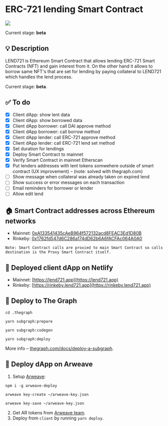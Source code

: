 # ERC-721 lending Smart Contract

![](https://lend721.app/_next/static/images/lend721-d8282a44c13cadab9f4afcb4c42ec800.png)

Current stage: **beta**

## 💡 Description
LEND721 is Ethereum Smart Contract that allows lending ERC-721 Smart Contracts (NFT)
and gain interest from it. On the other hand it allows to borrow same NFT's that are
set for lending by paying collateral to LEND721 which handles the lend process.

Current stage: **beta**.

## ✅ To do
- [x] Client dApp: show lent data
- [x] Client dApp: show borrowed data
- [x] Client dApp borrower: call DAI approve method
- [x] Client dApp borrower: call borrow method
- [x] Client dApp lender: call ERC-721 approve method
- [x] Client dApp lender: call ERC-721 lend set method
- [x] Set duration for lendings
- [x] Deploy Smart Contract to mainnet
- [x] Verify Smart Contract in mainnet Etherscan
- [x] Put lenders addresses with lent tokens somwehere outside of smart contract (UX improvement) – (note: solved with thegraph.com)
- [ ] Show message when collateral was already taken on expired lend
- [ ] Show success or error messages on each transaction
- [ ] Email reminders for borrower or lender
- [ ] Allow edit lend

## 🏠 Smart Contract addresses across Ethereum networks
- Mainnet: [0xA133541435cAeB964f572132acd8FEAC3Ed1D80B](https://etherscan.io/address/0xA133541435cAeB964f572132acd8FEAC3Ed1D80B)
- Rinkeby: [0x1762fd547d6C286a174dD62b6A6fACFAc064A0A0](https://rinkeby.etherscan.io/address/0x1762fd547d6C286a174dD62b6A6fACFAc064A0A0)

`Note: Smart Contract calls are proxied to main Smart Contract so calls destination is the Proxy Smart Contract itself.`

## 🏹 Deployed client dApp on Netlify
- Mainnet: [https://lend721.app](https://lend721.app)
- Rinkeby: [https://rinkeby.lend721.app](https://rinkeby.lend721.app)

## 🧩 Deploy to The Graph 

`cd .thegraph`

`yarn subgraph:prepare`

`yarn subgraph:codegen`

`yarn subgraph:deploy`

More info – [thegraph.com/docs/deploy-a-subgraph](https://thegraph.com/docs/deploy-a-subgraph).

## 📐 Deploy dApp on Arweave
1. Setup [Arweave](https://github.com/ArweaveTeam/arweave-deploy):

`npm i -g arweave-deploy`

`arweave key-create ~/arweave-key.json`

`arweave key-save ~/arweave-key.json`

2. Get AR tokens from [Arweave team](https://www.arweave.org/get-involved/community).
3. Deploy  from `client` by running `yarn deploy`.

